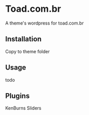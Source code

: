 Toad.com.br
===========

  A theme's wordpress for toad.com.br

Installation
------------

  Copy to theme folder

Usage
-----
  todo

Plugins
-----
KenBurns Sliders

